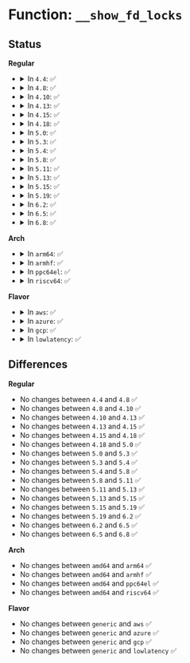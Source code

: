 # Function: <code>__show_fd_locks</code>

## Status
<b>Regular</b>
<ul>
<li>
<details>
<summary>In <code>4.4</code>: ✅</summary>

```c
void __show_fd_locks(struct seq_file *f, struct list_head *head, int *id, struct file *filp, struct files_struct *files);
```

**Collision:** Unique Static

**Inline:** No

**Transformation:** False

**Instances:**

```
In fs/locks.c (ffffffff812600b0)
Location: fs/locks.c:2629
Inline: False
Direct callers:
  - fs/locks.c:show_fd_locks
  - fs/locks.c:show_fd_locks
  - fs/locks.c:show_fd_locks
```
**Symbols:**

```
ffffffff812600b0-ffffffff81260152: __show_fd_locks (STB_LOCAL)
```
</details>
</li>
<li>
<details>
<summary>In <code>4.8</code>: ✅</summary>

```c
void __show_fd_locks(struct seq_file *f, struct list_head *head, int *id, struct file *filp, struct files_struct *files);
```

**Collision:** Unique Static

**Inline:** No

**Transformation:** False

**Instances:**

```
In fs/locks.c (ffffffff8128c270)
Location: fs/locks.c:2662
Inline: False
Direct callers:
  - fs/locks.c:show_fd_locks
  - fs/locks.c:show_fd_locks
  - fs/locks.c:show_fd_locks
```
**Symbols:**

```
ffffffff8128c270-ffffffff8128c31d: __show_fd_locks (STB_LOCAL)
```
</details>
</li>
<li>
<details>
<summary>In <code>4.10</code>: ✅</summary>

```c
void __show_fd_locks(struct seq_file *f, struct list_head *head, int *id, struct file *filp, struct files_struct *files);
```

**Collision:** Unique Static

**Inline:** No

**Transformation:** False

**Instances:**

```
In fs/locks.c (ffffffff812a0ff0)
Location: fs/locks.c:2719
Inline: False
Direct callers:
  - fs/locks.c:show_fd_locks
  - fs/locks.c:show_fd_locks
  - fs/locks.c:show_fd_locks
```
**Symbols:**

```
ffffffff812a0ff0-ffffffff812a109d: __show_fd_locks (STB_LOCAL)
```
</details>
</li>
<li>
<details>
<summary>In <code>4.13</code>: ✅</summary>

```c
void __show_fd_locks(struct seq_file *f, struct list_head *head, int *id, struct file *filp, struct files_struct *files);
```

**Collision:** Unique Static

**Inline:** No

**Transformation:** False

**Instances:**

```
In fs/locks.c (ffffffff812afd80)
Location: fs/locks.c:2682
Inline: False
Direct callers:
  - fs/locks.c:show_fd_locks
  - fs/locks.c:show_fd_locks
  - fs/locks.c:show_fd_locks
```
**Symbols:**

```
ffffffff812afd80-ffffffff812afe22: __show_fd_locks (STB_LOCAL)
```
</details>
</li>
<li>
<details>
<summary>In <code>4.15</code>: ✅</summary>

```c
void __show_fd_locks(struct seq_file *f, struct list_head *head, int *id, struct file *filp, struct files_struct *files);
```

**Collision:** Unique Static

**Inline:** No

**Transformation:** False

**Instances:**

```
In fs/locks.c (ffffffff812d3be0)
Location: fs/locks.c:2722
Inline: False
Direct callers:
  - fs/locks.c:show_fd_locks
  - fs/locks.c:show_fd_locks
  - fs/locks.c:show_fd_locks
```
**Symbols:**

```
ffffffff812d3be0-ffffffff812d3c82: __show_fd_locks (STB_LOCAL)
```
</details>
</li>
<li>
<details>
<summary>In <code>4.18</code>: ✅</summary>

```c
void __show_fd_locks(struct seq_file *f, struct list_head *head, int *id, struct file *filp, struct files_struct *files);
```

**Collision:** Unique Static

**Inline:** No

**Transformation:** False

**Instances:**

```
In fs/locks.c (ffffffff812fe090)
Location: fs/locks.c:2727
Inline: False
Direct callers:
  - fs/locks.c:show_fd_locks
  - fs/locks.c:show_fd_locks
  - fs/locks.c:show_fd_locks
```
**Symbols:**

```
ffffffff812fe090-ffffffff812fe131: __show_fd_locks (STB_LOCAL)
```
</details>
</li>
<li>
<details>
<summary>In <code>5.0</code>: ✅</summary>

```c
void __show_fd_locks(struct seq_file *f, struct list_head *head, int *id, struct file *filp, struct files_struct *files);
```

**Collision:** Unique Static

**Inline:** No

**Transformation:** False

**Instances:**

```
In fs/locks.c (ffffffff81313b00)
Location: fs/locks.c:2811
Inline: False
Direct callers:
  - fs/locks.c:show_fd_locks
  - fs/locks.c:show_fd_locks
  - fs/locks.c:show_fd_locks
```
**Symbols:**

```
ffffffff81313b00-ffffffff81313ba1: __show_fd_locks (STB_LOCAL)
```
</details>
</li>
<li>
<details>
<summary>In <code>5.3</code>: ✅</summary>

```c
void __show_fd_locks(struct seq_file *f, struct list_head *head, int *id, struct file *filp, struct files_struct *files);
```

**Collision:** Unique Static

**Inline:** No

**Transformation:** False

**Instances:**

```
In fs/locks.c (ffffffff8133b310)
Location: fs/locks.c:2829
Inline: False
Direct callers:
  - fs/locks.c:show_fd_locks
  - fs/locks.c:show_fd_locks
  - fs/locks.c:show_fd_locks
```
**Symbols:**

```
ffffffff8133b310-ffffffff8133b3ac: __show_fd_locks (STB_LOCAL)
```
</details>
</li>
<li>
<details>
<summary>In <code>5.4</code>: ✅</summary>

```c
void __show_fd_locks(struct seq_file *f, struct list_head *head, int *id, struct file *filp, struct files_struct *files);
```

**Collision:** Unique Static

**Inline:** No

**Transformation:** False

**Instances:**

```
In fs/locks.c (ffffffff81353880)
Location: fs/locks.c:2919
Inline: False
Direct callers:
  - fs/locks.c:show_fd_locks
  - fs/locks.c:show_fd_locks
  - fs/locks.c:show_fd_locks
```
**Symbols:**

```
ffffffff81353880-ffffffff8135391c: __show_fd_locks (STB_LOCAL)
```
</details>
</li>
<li>
<details>
<summary>In <code>5.8</code>: ✅</summary>

```c
void __show_fd_locks(struct seq_file *f, struct list_head *head, int *id, struct file *filp, struct files_struct *files);
```

**Collision:** Unique Static

**Inline:** No

**Transformation:** False

**Instances:**

```
In fs/locks.c (ffffffff81399c70)
Location: fs/locks.c:2922
Inline: False
Direct callers:
  - fs/locks.c:show_fd_locks
  - fs/locks.c:show_fd_locks
  - fs/locks.c:show_fd_locks
```
**Symbols:**

```
ffffffff81399c70-ffffffff81399d0c: __show_fd_locks (STB_LOCAL)
```
</details>
</li>
<li>
<details>
<summary>In <code>5.11</code>: ✅</summary>

```c
void __show_fd_locks(struct seq_file *f, struct list_head *head, int *id, struct file *filp, struct files_struct *files);
```

**Collision:** Unique Static

**Inline:** No

**Transformation:** False

**Instances:**

```
In fs/locks.c (ffffffff813ab760)
Location: fs/locks.c:2925
Inline: False
Direct callers:
  - fs/locks.c:show_fd_locks
  - fs/locks.c:show_fd_locks
  - fs/locks.c:show_fd_locks
```
**Symbols:**

```
ffffffff813ab760-ffffffff813ab7fc: __show_fd_locks (STB_LOCAL)
```
</details>
</li>
<li>
<details>
<summary>In <code>5.13</code>: ✅</summary>

```c
void __show_fd_locks(struct seq_file *f, struct list_head *head, int *id, struct file *filp, struct files_struct *files);
```

**Collision:** Unique Static

**Inline:** No

**Transformation:** False

**Instances:**

```
In fs/locks.c (ffffffff813b2bf0)
Location: fs/locks.c:2974
Inline: False
Direct callers:
  - fs/locks.c:show_fd_locks
  - fs/locks.c:show_fd_locks
  - fs/locks.c:show_fd_locks
```
**Symbols:**

```
ffffffff813b2bf0-ffffffff813b2c8f: __show_fd_locks (STB_LOCAL)
```
</details>
</li>
<li>
<details>
<summary>In <code>5.15</code>: ✅</summary>

```c
void __show_fd_locks(struct seq_file *f, struct list_head *head, int *id, struct file *filp, struct files_struct *files);
```

**Collision:** Unique Static

**Inline:** No

**Transformation:** False

**Instances:**

```
In fs/locks.c (ffffffff814028e0)
Location: fs/locks.c:2859
Inline: False
Direct callers:
  - fs/locks.c:show_fd_locks
  - fs/locks.c:show_fd_locks
  - fs/locks.c:show_fd_locks
```
**Symbols:**

```
ffffffff814028e0-ffffffff8140297f: __show_fd_locks (STB_LOCAL)
```
</details>
</li>
<li>
<details>
<summary>In <code>5.19</code>: ✅</summary>

```c
void __show_fd_locks(struct seq_file *f, struct list_head *head, int *id, struct file *filp, struct files_struct *files);
```

**Collision:** Unique Static

**Inline:** No

**Transformation:** False

**Instances:**

```
In fs/locks.c (ffffffff814772f0)
Location: fs/locks.c:2835
Inline: False
Direct callers:
  - fs/locks.c:show_fd_locks
  - fs/locks.c:show_fd_locks
  - fs/locks.c:show_fd_locks
```
**Symbols:**

```
ffffffff814772f0-ffffffff814773a3: __show_fd_locks (STB_LOCAL)
```
</details>
</li>
<li>
<details>
<summary>In <code>6.2</code>: ✅</summary>

```c
void __show_fd_locks(struct seq_file *f, struct list_head *head, int *id, struct file *filp, struct files_struct *files);
```

**Collision:** Unique Static

**Inline:** No

**Transformation:** False

**Instances:**

```
In fs/locks.c (ffffffff81509ae0)
Location: fs/locks.c:2841
Inline: False
Direct callers:
  - fs/locks.c:show_fd_locks
  - fs/locks.c:show_fd_locks
  - fs/locks.c:show_fd_locks
```
**Symbols:**

```
ffffffff81509ae0-ffffffff81509b93: __show_fd_locks (STB_LOCAL)
```
</details>
</li>
<li>
<details>
<summary>In <code>6.5</code>: ✅</summary>

```c
void __show_fd_locks(struct seq_file *f, struct list_head *head, int *id, struct file *filp, struct files_struct *files);
```

**Collision:** Unique Static

**Inline:** No

**Transformation:** False

**Instances:**

```
In fs/locks.c (ffffffff815410a0)
Location: fs/locks.c:2817
Inline: False
Direct callers:
  - fs/locks.c:show_fd_locks
  - fs/locks.c:show_fd_locks
  - fs/locks.c:show_fd_locks
```
**Symbols:**

```
ffffffff815410a0-ffffffff81541153: __show_fd_locks (STB_LOCAL)
```
</details>
</li>
<li>
<details>
<summary>In <code>6.8</code>: ✅</summary>

```c
void __show_fd_locks(struct seq_file *f, struct list_head *head, int *id, struct file *filp, struct files_struct *files);
```

**Collision:** Unique Static

**Inline:** No

**Transformation:** False

**Instances:**

```
In fs/locks.c (ffffffff81576580)
Location: fs/locks.c:2828
Inline: False
Direct callers:
  - fs/locks.c:show_fd_locks
  - fs/locks.c:show_fd_locks
  - fs/locks.c:show_fd_locks
```
**Symbols:**

```
ffffffff81576580-ffffffff81576633: __show_fd_locks (STB_LOCAL)
```
</details>
</li>
</ul>
<b>Arch</b>
<ul>
<li>
<details>
<summary>In <code>arm64</code>: ✅</summary>

```c
void __show_fd_locks(struct seq_file *f, struct list_head *head, int *id, struct file *filp, struct files_struct *files);
```

**Collision:** Unique Static

**Inline:** No

**Transformation:** False

**Instances:**

```
In fs/locks.c (ffff800010415400)
Location: fs/locks.c:2919
Inline: False
Direct callers:
  - fs/locks.c:show_fd_locks
  - fs/locks.c:show_fd_locks
  - fs/locks.c:show_fd_locks
```
**Symbols:**

```
ffff800010415400-ffff8000104154d8: __show_fd_locks (STB_LOCAL)
```
</details>
</li>
<li>
<details>
<summary>In <code>armhf</code>: ✅</summary>

```c
void __show_fd_locks(struct seq_file *f, struct list_head *head, int *id, struct file *filp, struct files_struct *files);
```

**Collision:** Unique Static

**Inline:** No

**Transformation:** False

**Instances:**

```
In fs/locks.c (c05e25ac)
Location: fs/locks.c:2919
Inline: False
Direct callers:
  - fs/locks.c:show_fd_locks
  - fs/locks.c:show_fd_locks
  - fs/locks.c:show_fd_locks
```
**Symbols:**

```
c05e25ac-c05e2670: __show_fd_locks (STB_LOCAL)
```
</details>
</li>
<li>
<details>
<summary>In <code>ppc64el</code>: ✅</summary>

```c
void __show_fd_locks(struct seq_file *f, struct list_head *head, int *id, struct file *filp, struct files_struct *files);
```

**Collision:** Unique Static

**Inline:** No

**Transformation:** False

**Instances:**

```
In fs/locks.c (c000000000524f70)
Location: fs/locks.c:2919
Inline: False
Direct callers:
  - fs/locks.c:show_fd_locks
  - fs/locks.c:show_fd_locks
  - fs/locks.c:show_fd_locks
```
**Symbols:**

```
c000000000524f70-c000000000525090: __show_fd_locks (STB_LOCAL)
```
</details>
</li>
<li>
<details>
<summary>In <code>riscv64</code>: ✅</summary>

```c
void __show_fd_locks(struct seq_file *f, struct list_head *head, int *id, struct file *filp, struct files_struct *files);
```

**Collision:** Unique Static

**Inline:** No

**Transformation:** False

**Instances:**

```
In fs/locks.c (ffffffe0002bcfa0)
Location: fs/locks.c:2919
Inline: False
Direct callers:
  - fs/locks.c:show_fd_locks
  - fs/locks.c:show_fd_locks
  - fs/locks.c:show_fd_locks
```
**Symbols:**

```
ffffffe0002bcfa0-ffffffe0002bd04e: __show_fd_locks (STB_LOCAL)
```
</details>
</li>
</ul>
<b>Flavor</b>
<ul>
<li>
<details>
<summary>In <code>aws</code>: ✅</summary>

```c
void __show_fd_locks(struct seq_file *f, struct list_head *head, int *id, struct file *filp, struct files_struct *files);
```

**Collision:** Unique Static

**Inline:** No

**Transformation:** False

**Instances:**

```
In fs/locks.c (ffffffff8134be60)
Location: fs/locks.c:2919
Inline: False
Direct callers:
  - fs/locks.c:show_fd_locks
  - fs/locks.c:show_fd_locks
  - fs/locks.c:show_fd_locks
```
**Symbols:**

```
ffffffff8134be60-ffffffff8134befc: __show_fd_locks (STB_LOCAL)
```
</details>
</li>
<li>
<details>
<summary>In <code>azure</code>: ✅</summary>

```c
void __show_fd_locks(struct seq_file *f, struct list_head *head, int *id, struct file *filp, struct files_struct *files);
```

**Collision:** Unique Static

**Inline:** No

**Transformation:** False

**Instances:**

```
In fs/locks.c (ffffffff8133cb40)
Location: fs/locks.c:2919
Inline: False
Direct callers:
  - fs/locks.c:show_fd_locks
  - fs/locks.c:show_fd_locks
  - fs/locks.c:show_fd_locks
```
**Symbols:**

```
ffffffff8133cb40-ffffffff8133cbdc: __show_fd_locks (STB_LOCAL)
```
</details>
</li>
<li>
<details>
<summary>In <code>gcp</code>: ✅</summary>

```c
void __show_fd_locks(struct seq_file *f, struct list_head *head, int *id, struct file *filp, struct files_struct *files);
```

**Collision:** Unique Static

**Inline:** No

**Transformation:** False

**Instances:**

```
In fs/locks.c (ffffffff81349930)
Location: fs/locks.c:2919
Inline: False
Direct callers:
  - fs/locks.c:show_fd_locks
  - fs/locks.c:show_fd_locks
  - fs/locks.c:show_fd_locks
```
**Symbols:**

```
ffffffff81349930-ffffffff813499cc: __show_fd_locks (STB_LOCAL)
```
</details>
</li>
<li>
<details>
<summary>In <code>lowlatency</code>: ✅</summary>

```c
void __show_fd_locks(struct seq_file *f, struct list_head *head, int *id, struct file *filp, struct files_struct *files);
```

**Collision:** Unique Static

**Inline:** No

**Transformation:** False

**Instances:**

```
In fs/locks.c (ffffffff8135d1e0)
Location: fs/locks.c:2919
Inline: False
Direct callers:
  - fs/locks.c:show_fd_locks
  - fs/locks.c:show_fd_locks
  - fs/locks.c:show_fd_locks
```
**Symbols:**

```
ffffffff8135d1e0-ffffffff8135d27c: __show_fd_locks (STB_LOCAL)
```
</details>
</li>
</ul>

## Differences
<b>Regular</b>
<ul>
<li>
No changes between <code>4.4</code> and <code>4.8</code> ✅
</li>
<li>
No changes between <code>4.8</code> and <code>4.10</code> ✅
</li>
<li>
No changes between <code>4.10</code> and <code>4.13</code> ✅
</li>
<li>
No changes between <code>4.13</code> and <code>4.15</code> ✅
</li>
<li>
No changes between <code>4.15</code> and <code>4.18</code> ✅
</li>
<li>
No changes between <code>4.18</code> and <code>5.0</code> ✅
</li>
<li>
No changes between <code>5.0</code> and <code>5.3</code> ✅
</li>
<li>
No changes between <code>5.3</code> and <code>5.4</code> ✅
</li>
<li>
No changes between <code>5.4</code> and <code>5.8</code> ✅
</li>
<li>
No changes between <code>5.8</code> and <code>5.11</code> ✅
</li>
<li>
No changes between <code>5.11</code> and <code>5.13</code> ✅
</li>
<li>
No changes between <code>5.13</code> and <code>5.15</code> ✅
</li>
<li>
No changes between <code>5.15</code> and <code>5.19</code> ✅
</li>
<li>
No changes between <code>5.19</code> and <code>6.2</code> ✅
</li>
<li>
No changes between <code>6.2</code> and <code>6.5</code> ✅
</li>
<li>
No changes between <code>6.5</code> and <code>6.8</code> ✅
</li>
</ul>
<b>Arch</b>
<ul>
<li>
No changes between <code>amd64</code> and <code>arm64</code> ✅
</li>
<li>
No changes between <code>amd64</code> and <code>armhf</code> ✅
</li>
<li>
No changes between <code>amd64</code> and <code>ppc64el</code> ✅
</li>
<li>
No changes between <code>amd64</code> and <code>riscv64</code> ✅
</li>
</ul>
<b>Flavor</b>
<ul>
<li>
No changes between <code>generic</code> and <code>aws</code> ✅
</li>
<li>
No changes between <code>generic</code> and <code>azure</code> ✅
</li>
<li>
No changes between <code>generic</code> and <code>gcp</code> ✅
</li>
<li>
No changes between <code>generic</code> and <code>lowlatency</code> ✅
</li>
</ul>
